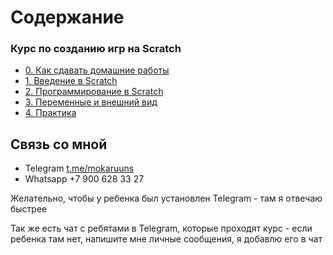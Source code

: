 # Содержание

### Курс по созданию игр на Scratch
- [0. Как сдавать домашние работы](Scratch/How_Upload_HW/README.md)
- [1. Введение в Scratch](Scratch/1_Scratch_Intro/README.md)
- [2. Программирование в Scratch](Scratch/2_Scratch_Intro_2/README.md)
- [3. Переменные и внешний вид](Scratch/3_Scratch_variables/README.md)
- [4. Практика](Scratch/4_Scratch_practice/README.md)

## Связь со мной

- Telegram [t.me/mokaruuns](https://t.me/mokaruuns) 
- Whatsapp +7 900 628 33 27

Желательно, чтобы у ребенка был установлен Telegram - там я отвечаю быстрее

Так же есть чат с ребятами в Telegram, которые проходят курс - если ребенка там нет, напишите мне личные сообщения, я добавлю его в чат

